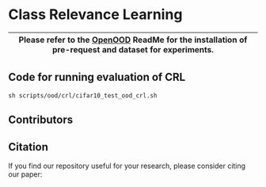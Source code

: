 # Class Relevance Learning


| Please refer to the [OpenOOD](https://github.com/hszhoushen/CRL/blob/main/OpenOOD-README.md) ReadMe for the installation of pre-request and dataset for experiments. |
| ------------------------------------------------------------ |



## Code for running evaluation of CRL

```
sh scripts/ood/crl/cifar10_test_ood_crl.sh
```



## Contributors





## Citation
If you find our repository useful for your research, please consider citing our paper:
```bibtex

```

